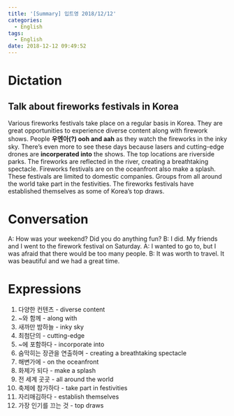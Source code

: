 ```yaml
---
title: '[Summary] 입트영 2018/12/12'
categories:
  - English
tags:
  - English
date: 2018-12-12 09:49:52
---
```


# Dictation

## Talk about fireworks festivals in Korea

Various fireworks festivals take place on a regular basis in Korea. They are great opportunities to experience diverse content along with firework shows. People **우엔아(?) ooh and aah** as they watch the fireworks in the inky sky. There’s even more to see these days because lasers and cutting-edge drones are **incorperated into** the shows. The top locations are riverside parks. The fireworks are reflected in the river, creating a breathtaking spectacle. Fireworks festivals are on the oceanfront also make a splash. These festivals are limited to domestic companies. Groups from all around the world take part in the festivities. The fireworks festivals have established themselves as some of Korea’s top draws.

# Conversation

A: How was your weekend? Did you do anything fun?
B: I did. My friends and I went to the firework festival on Saturday.
A: I wanted to go to, but I was afraid that there would be too many people.
B: It was worth to travel. It was beautiful and we had a great time.
​
# Expressions

1. 다양한 컨텐츠 - diverse content
2. ~와 함께 - along with
3. 새까만 밤하늘 - inky sky
4. 최첨단의 - cutting-edge
5. ~에 포함하다 - incorporate into
6. 숨막히는 장관을 연출하며 - creating a breathtaking spectacle
7. 해변가에 - on the oceanfront
8. 화제가 되다 - make a splash
9. 전 세계 곳곳 - all around the world
10. 축제에 참가하다 - take part in festivities
11. 자리매김하다 - establish themselves
12. 가장 인기를 끄는 것 - top draws